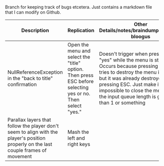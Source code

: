 Branch for keeping track of bugs etcetera. Just contains a markdown file that I can modify on Github.

| Description | Replication | Other Details/notes/braindumps/skoobly bloogus |
| ---         | ---         | ---                                            |
| NullReferenceException in the "back to title" confirmation | Open the menu and select the "title" option. Then press ESC before selecting yes or no. Then select "yes." | Doesn't trigger when pressing "yes" while the menu is still open. Occurs because pressing "yes" tries to destroy the menu instance, but it was already destroyed when pressing ESC. Just make it impossible to close the menu while the input queue length is greater than 1 or something |
| Parallax layers that follow the player don't seem to align with the player's position properly on the last couple frames of movement | Mash the left and right keys | |
